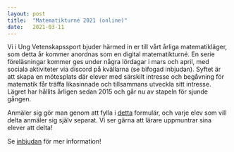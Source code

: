 ```yaml
---
layout: post
title:  "Matematikturné 2021 (online)"
date:   2021-03-11
---
```


Vi i Ung Vetenskapssport bjuder härmed in er till vårt årliga matematikläger, som detta år kommer anordnas som en digital matematikturné. En serie föreläsningar kommer ges under några lördagar i mars och april, med sociala aktiviteter via discord på kvällarna (se bifogad inbjudan). Syftet är att skapa en mötesplats där elever med särskilt intresse och begåvning för matematik får träffa likasinnade och tillsammans utveckla sitt intresse. Lägret har hållits årligen sedan 2015 och går nu av stapeln för sjunde gången.

Anmäler sig gör man genom att fylla i [detta](https://forms.gle/hA4KNMDGHkL9D6qL8) formulär, och varje elev som vill delta anmäler sig själv separat. Vi ser gärna att lärare uppmuntrar sina elever att delta!

Se [inbjudan](/assets/event_invites/20210311_inbjudan_mattelager.pdf) för mer information!
